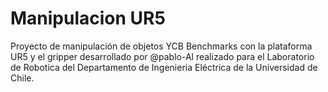 # Manipulacion UR5

Proyecto de manipulación de objetos YCB Benchmarks con la plataforma UR5 y el gripper desarrollado por @pablo-Al realizado para el Laboratorio de Robotica del Departamento de Ingenieria Eléctrica de la Universidad de Chile. 